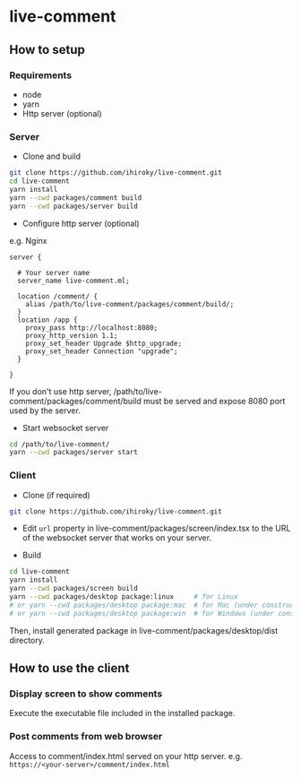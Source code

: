 # live-comment

## How to setup

### Requirements

- node
- yarn
- Http server (optional)

### Server

- Clone and build

```bash
git clone https://github.com/ihiroky/live-comment.git
cd live-comment
yarn install
yarn --cwd packages/comment build
yarn --cwd packages/server build
```

- Configure http server (optional)

e.g. Nginx
```
server {

  # Your server name
  server_name live-comment.ml;

  location /comment/ {
    alias /path/to/live-comment/packages/comment/build/;
  }
  location /app {
    proxy_pass http://localhost:8080;
    proxy_http_version 1.1;
    proxy_set_header Upgrade $http_upgrade;
    proxy_set_header Connection "upgrade";
  }

}
```

If you don't use http server, /path/to/live-comment/packages/comment/build must be served and expose 8080 port used by the server.

- Start websocket server
```bash
cd /path/to/live-comment/
yarn --cwd packages/server start
```

### Client

- Clone (if required)
```bash
git clone https://github.com/ihiroky/live-comment.git
```

- Edit `url` property in live-comment/packages/screen/index.tsx to the URL of the websocket server that works on your server.

- Build
```bash
cd live-comment
yarn install
yarn --cwd packages/screen build
yarn --cwd packages/desktop package:linux     # for Linux
# or yarn --cwd packages/desktop package:mac  # for Mac (under construction)
# or yarn --cwd packages/desktop package:win  # for Windows (under construction)
```

Then, install generated package in live-comment/packages/desktop/dist directory.

## How to use the client

### Display screen to show comments

Execute the executable file included in the installed package.

### Post comments from web browser

Access to comment/index.html served on your http server. e.g. `https://<your-server>/comment/index.html`
